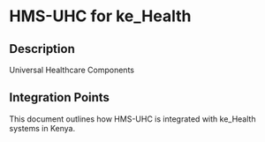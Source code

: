 # HMS-UHC for ke_Health

## Description

Universal Healthcare Components

## Integration Points

This document outlines how HMS-UHC is integrated with ke_Health systems in Kenya.
